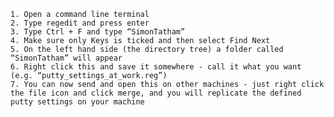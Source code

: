 
    1. Open a command line terminal
    2. Type regedit and press enter
    3. Type Ctrl + F and type “SimonTatham”
    4. Make sure only Keys is ticked and then select Find Next
    5. On the left hand side (the directory tree) a folder called “SimonTatham” will appear
    6. Right click this and save it somewhere - call it what you want (e.g. “putty_settings_at_work.reg”)
    7. You can now send and open this on other machines - just right click the file icon and click merge, and you will replicate the defined putty settings on your machine
